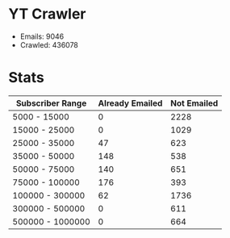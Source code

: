 # YT Crawler
- Emails: 9046
- Crawled: 436078

# Stats
| Subscriber Range  | Already Emailed | Not Emailed |
|-------|-------|-------|
| 5000 - 15000 | 0 | 2228 |
| 15000 - 25000 | 0 | 1029 |
| 25000 - 35000 | 47 | 623 |
| 35000 - 50000 | 148 | 538 |
| 50000 - 75000 | 140 | 651 |
| 75000 - 100000 | 176 | 393 |
| 100000 - 300000 | 62 | 1736 |
| 300000 - 500000 | 0 | 611 |
| 500000 - 1000000 | 0 | 664 |
